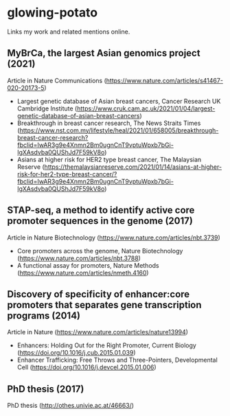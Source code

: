 # glowing-potato
Links my work and related mentions online.


## MyBrCa, the largest Asian genomics project (2021)
Article in Nature Communications (https://www.nature.com/articles/s41467-020-20173-5)
* Largest genetic database of Asian breast cancers, Cancer Research UK Cambridge Institute
   (https://www.cruk.cam.ac.uk/2021/01/04/largest-genetic-database-of-asian-breast-cancers)
* Breakthrough in breast cancer research, The News Straits Times  (https://www.nst.com.my/lifestyle/heal/2021/01/658005/breakthrough-breast-cancer-research?fbclid=IwAR3g9e4Xnmn2Bm0ugnCnT9vptuWpxb7bGi-lgXAsdvba0QUShJd7F59kV8o)  
* Asians at higher risk for HER2 type breast cancer, The Malaysian Reserve  (https://themalaysianreserve.com/2021/01/14/asians-at-higher-risk-for-her2-type-breast-cancer/?fbclid=IwAR3g9e4Xnmn2Bm0ugnCnT9vptuWpxb7bGi-lgXAsdvba0QUShJd7F59kV8o)  

## STAP-seq, a method to identify active core promoter sequences in the genome (2017)   
Article in Nature Biotechnology (https://www.nature.com/articles/nbt.3739)   
* Core promoters across the genome, Nature Biotechnology  (https://www.nature.com/articles/nbt.3788)   
* A functional assay for promoters, Nature Methods (https://www.nature.com/articles/nmeth.4160)   

## Discovery of specificity of enhancer:core promoters that separates gene transcription programs (2014)
Article in Nature (https://www.nature.com/articles/nature13994)
* Enhancers: Holding Out for the Right Promoter, Current Biology (https://doi.org/10.1016/j.cub.2015.01.039)
* Enhancer Trafficking: Free Throws and Three-Pointers, Developmental Cell (https://doi.org/10.1016/j.devcel.2015.01.006)

## PhD thesis (2017)
PhD thesis (http://othes.univie.ac.at/46663/)
